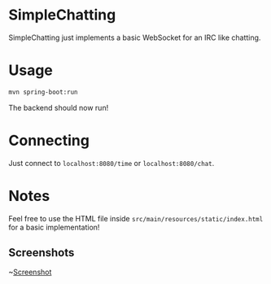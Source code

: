 # SimpleChatting
SimpleChatting just implements a basic WebSocket for an IRC like chatting.

# Usage
```bash
mvn spring-boot:run
```
The backend should now run!

# Connecting
Just connect to `localhost:8080/time` or `localhost:8080/chat`.

# Notes
Feel free to use the HTML file inside `src/main/resources/static/index.html` for a basic implementation!

## Screenshots
~[Screenshot](src/main/resources/Screenshot.png)

